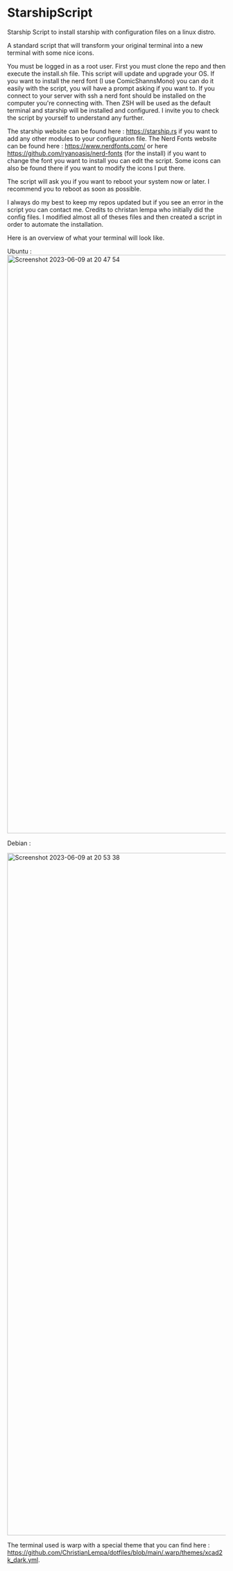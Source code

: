 # StarshipScript
Starship Script to install starship with configuration files on a linux distro.


A standard script that will transform your original terminal into a new terminal with some nice icons. 

You must be logged in as a root user. 
First you must clone the repo and then execute the install.sh file. 
This script will update and upgrade your OS. 
If you want to install the nerd font (I use ComicShannsMono) you can do it easily with the script, you will have a prompt asking if you want to. If you connect to your server with ssh a nerd font should be installed on the computer you're connecting with. 
Then ZSH will be used as the default terminal and starship will be installed and configured.
I invite you to check the script by yourself to understand any further. 

The starship website can be found here : https://starship.rs if you want to add any other modules to your configuration file. 
The Nerd Fonts website can be found here : https://www.nerdfonts.com/ or here https://github.com/ryanoasis/nerd-fonts (for the install) if you want to change the font you want to install you can edit the script. Some icons can also be found there if you want to modify the icons I put there. 

The script will ask you if you want to reboot your system now or later. I recommend you to reboot as soon as possible.

I always do my best to keep my repos updated but if you see an error in the script you can contact me. 
Credits to christan lempa who initially did the config files. I modified almost all of theses files and then created a script in order to automate the installation.

Here is an overview of what your terminal will look like. 

Ubuntu :
<img width="1335" alt="Screenshot 2023-06-09 at 20 47 54" src="https://github.com/NeevChandiramani/StarshipScript/assets/102186419/bb6ae732-1a0a-4c75-9294-369f8bf1e71c">

Debian :

<img width="1575" alt="Screenshot 2023-06-09 at 20 53 38" src="https://github.com/NeevChandiramani/StarshipScript/assets/102186419/f1dbde7b-9a4e-4265-a598-19118a933889">



The terminal used is warp with a special theme that you can find here : https://github.com/ChristianLempa/dotfiles/blob/main/.warp/themes/xcad2k_dark.yml.